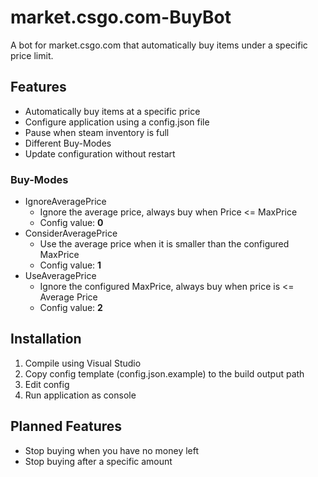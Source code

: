 # market.csgo.com-BuyBot

A bot for market.csgo.com that automatically buy items under a specific price limit.

## Features

- Automatically buy items at a specific price
- Configure application using a config.json file
- Pause when steam inventory is full
- Different Buy-Modes
- Update configuration without restart

### Buy-Modes

- IgnoreAveragePrice
    - Ignore the average price, always buy when Price <= MaxPrice
    - Config value: **0**
- ConsiderAveragePrice
  - Use the average price when it is smaller than the configured MaxPrice
  - Config value: **1**
- UseAveragePrice
    - Ignore the configured MaxPrice, always buy when price is <= Average Price
    - Config value: **2**

## Installation

1. Compile using Visual Studio
2. Copy config template (config.json.example) to the build output path
3. Edit config
4. Run application as console

## Planned Features

- Stop buying when you have no money left
- Stop buying after a specific amount
